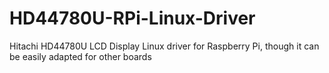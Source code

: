 # HD44780U-RPi-Linux-Driver
Hitachi HD44780U LCD Display Linux driver for Raspberry Pi, though it can be easily adapted for other boards
